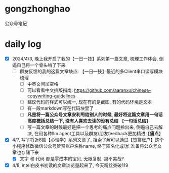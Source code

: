 # gongzhonghao
公众号笔记
# daily log
- [x] 2024/4/3, 晚上我开启了我的【一日一技】系列第一篇文章, 梳理工作体会, 倒逼自己将一个骨头啃了下来
  - [ ] 群友反馈的我的这篇文章缺点: 【一日一技】最近的多Client串口读写模块梳理
    - [ ] 中英文间加空格
    - [ ] 可以看看中文排版指南: https://github.com/aaranxu/chinese-copywriting-guidelines
    - [ ] 建议代码的样式可以统一, 现在有的是截图, 有的代码环境是文本
    - [ ] 有一段markdown写在代码块里了
    - [ ] **凡是将一篇公众号文章安利甩给别人的时候, 最好将这篇文章用一句话高度概括总结一下, 没有人喜欢去读的没有总结** 【**一句话总结**】
    - [ ] 写一篇文章的时候最好是把一个思考的痛点问题拎出来, 倒逼自己去解决, 在用各种llm agent工具以及群友/朋友feedback更加精进【**痛点**】
- [x] 4/7, 写了将近8篇【心理学】系列文章了, 搜索了解可以通过【赞赏账户】这个小程序修改微信公众号赞赏账户名称name, 终于匿名化成功! 准备将公众号文章也存储下来
  - [x] 文字 和 代码 都是零成本的宝贝, 无限复制, 岂不美哉?
- [x] 4/8, intel白皮书初读的文章浏览量起来了, 今天粉丝突破119 
